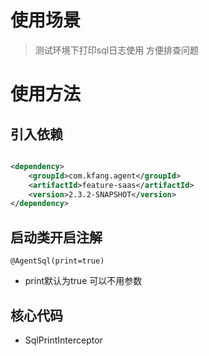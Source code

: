 # 使用场景

> 测试环境下打印sql日志使用 方便排查问题

# 使用方法

## 引入依赖

```xml

<dependency>
    <groupId>com.kfang.agent</groupId>
    <artifactId>feature-saas</artifactId>
    <version>2.3.2-SNAPSHOT</version>
</dependency>
```

## 启动类开启注解

`@AgentSql(print=true)` 
 - print默认为true 可以不用参数

## 核心代码

- SqlPrintInterceptor
